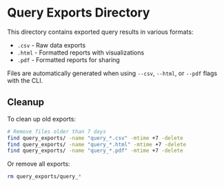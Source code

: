 # Query Exports Directory

This directory contains exported query results in various formats:

- `.csv` - Raw data exports
- `.html` - Formatted reports with visualizations
- `.pdf` - Formatted reports for sharing

Files are automatically generated when using `--csv`, `--html`, or `--pdf` flags with the CLI.

## Cleanup

To clean up old exports:

```bash
# Remove files older than 7 days
find query_exports/ -name "query_*.csv" -mtime +7 -delete
find query_exports/ -name "query_*.html" -mtime +7 -delete
find query_exports/ -name "query_*.pdf" -mtime +7 -delete
```

Or remove all exports:

```bash
rm query_exports/query_*
```